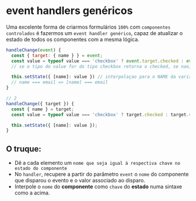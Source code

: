 # event handlers genéricos

Uma excelente forma de criarmos formulários `100%` com `componentes controlados` é fazermos um `event handler genérico`, capaz de atualizar o estado de todos os componentes com a mesma lógica.
```javascript
handleChange(event) {
  const { target: { name } } = event;
  const value = typeof value === 'checkbox' ? event.target.checked : event.target.value;
  // se o tipo do value for do tipo checkbox retorna o checked, se nao, retorna o value

  this.setState({ [name]: value }) // interpolaçao para o NAME da variavel ser o nome da chave do objeto
  // name === email => [name] === email
}

// 2
handleChange({ target }) {
  const { name } = target;
  const value = typeof value === 'checkbox' ? target.checked : target.value;

  this.setState({ [name]: value });
}
```

## O truque:
- Dê a cada elemento um `nome que seja igual à respectiva chave no estado do componente`
- No `handler`, recupere a partir do parâmetro `event` o `nome` do componente que disparou o evento e o valor associado ao disparo.
- Interpole o `nome` do **componente** como `chave` do **estado** numa sintaxe como a acima.